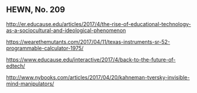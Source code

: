 ## HEWN, No. 209

http://er.educause.edu/articles/2017/4/the-rise-of-educational-technology-as-a-sociocultural-and-ideological-phenomenon

https://wearethemutants.com/2017/04/11/texas-instruments-sr-52-programmable-calculator-1975/

https://www.educause.edu/interactive/2017/4/back-to-the-future-of-edtech/

http://www.nybooks.com/articles/2017/04/20/kahneman-tversky-invisible-mind-manipulators/

